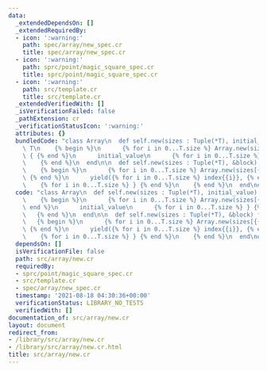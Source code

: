 ```yaml
---
data:
  _extendedDependsOn: []
  _extendedRequiredBy:
  - icon: ':warning:'
    path: spec/array/new_spec.cr
    title: spec/array/new_spec.cr
  - icon: ':warning:'
    path: sprc/point/magic_square_spec.cr
    title: sprc/point/magic_square_spec.cr
  - icon: ':warning:'
    path: src/template.cr
    title: src/template.cr
  _extendedVerifiedWith: []
  _isVerificationFailed: false
  _pathExtension: cr
  _verificationStatusIcon: ':warning:'
  attributes: {}
  bundledCode: "class Array\n  def self.new(sizes : Tuple(*T), initial_value) forall\
    \ T\n    {% begin %}\n      {% for i in 0...T.size %} Array.new(sizes[{{i}}])\
    \ { {% end %}\n      initial_value\n      {% for i in 0...T.size %} } {% end %}\n\
    \    {% end %}\n  end\n\n  def self.new(sizes : Tuple(*T), &block) forall T\n\
    \    {% begin %}\n      {% for i in 0...T.size %} Array.new(sizes[{{i}}]) { |index{{i}}|\
    \ {% end %}\n      yield({% for i in 0...T.size %} index{{i}}, {% end %})\n  \
    \    {% for i in 0...T.size %} } {% end %}\n    {% end %}\n  end\nend\n"
  code: "class Array\n  def self.new(sizes : Tuple(*T), initial_value) forall T\n\
    \    {% begin %}\n      {% for i in 0...T.size %} Array.new(sizes[{{i}}]) { {%\
    \ end %}\n      initial_value\n      {% for i in 0...T.size %} } {% end %}\n \
    \   {% end %}\n  end\n\n  def self.new(sizes : Tuple(*T), &block) forall T\n \
    \   {% begin %}\n      {% for i in 0...T.size %} Array.new(sizes[{{i}}]) { |index{{i}}|\
    \ {% end %}\n      yield({% for i in 0...T.size %} index{{i}}, {% end %})\n  \
    \    {% for i in 0...T.size %} } {% end %}\n    {% end %}\n  end\nend\n"
  dependsOn: []
  isVerificationFile: false
  path: src/array/new.cr
  requiredBy:
  - sprc/point/magic_square_spec.cr
  - src/template.cr
  - spec/array/new_spec.cr
  timestamp: '2021-08-18 04:30:36+00:00'
  verificationStatus: LIBRARY_NO_TESTS
  verifiedWith: []
documentation_of: src/array/new.cr
layout: document
redirect_from:
- /library/src/array/new.cr
- /library/src/array/new.cr.html
title: src/array/new.cr
---
```

